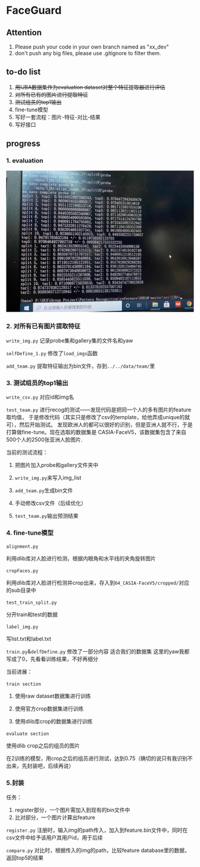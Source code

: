 # FaceGuard
## Attention
1. Please push your code in your own branch named as "xx\_dev"
2. don't push any big files, please use .gitignore to filter them.

## to-do list
1. ~~用IJBA数据集作为evaluation dataset对整个特征提取器进行评估~~
2. ~~对所有已有的图片进行提取特征~~
3. ~~测试组员的top1输出~~
4. fine-tune模型
5. 写好一套流程：图片-特征-对比-结果
6. 写好接口

## progress
### 1. evaluation
![1](./images/ijba.jpeg)

### 2. 对所有已有图片提取特征
`write_img.py` 记录probe集和gallery集的文件名和yaw

`selfDefine_1.py` 修改了`load_imgs`函数

`add_team.py` 提取特征输出为bin文件，存到`../../data/team/`里

### 3. 测试组员的top1输出
`write_csv.py` 对应id和img名

`test_team.py` 进行recog的测试——发现代码是把同一个人的多有图片的feature取均值，
于是修改代码（其实只是修改了csv的template，给他弄成unique的就可），然后开始测试。
发现欧洲人的都可以很好的识别，但是亚洲人就不行，于是打算做fine-tune。现在选取的数据集是
CASIA-FaceV5，该数据集包含了来自500个人的2500张亚洲人脸图片.

当前的测试流程：

1. 把图片加入probe和gallery文件夹中

2. `write_img.py`来写入img_list

3. `add_team.py`生成bin文件

4. 手动修改csv文件（后续优化）

5. `test_team.py`输出预测结果


### 4. fine-tune模型
`alignment.py`

利用dlib库对人脸进行检测，根据内眼角和水平线的夹角旋转图片


`cropFaces.py`

利用dlib库对人脸进行检测并crop出来，存入到`64_CASIA-FaceV5/cropped/`对应的sub目录中

`test_train_split.py`

分开train和test的数据

`label_img.py`

写list.txt和label.txt

`train.py`&`delfDefine.py`
修改了一部分内容 适合我们的数据集 这里的yaw我都写成了0，先看看训练结果，不好再细分

当前进展：

`train section`

1. 使用raw dataset数据集进行训练

2. 使用官方crop数据集进行训练

3. 使用dlib库crop的数据集进行训练

`evaluate section`

使用dlib crop之后的组员的图片

在2训练的模型，用crop之后的组员进行测试，达到0.75（确切的说只有我识别不出来，先封装吧，后续再说）

### 5.封装
任务：
1. register部分，一个图片需加入到现有的bin文件中
2. 比对部分，一个图片计算出feature

`register.py`
注册时，输入img的path传入，加入到feature.bin文件中，同时在csv文件中给予该用户其用户id，用于后续

`compare.py`
对比时，根据传入的img的path，比较feature database里的数据，返回top5的结果
